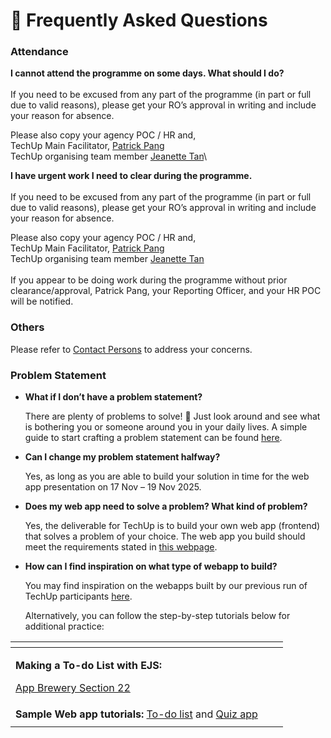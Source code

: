 # 📖 Frequently Asked Questions

### Attendance <a href="#attendance" id="attendance"></a>

**I cannot attend the programme on some days. What should I do?**\
\
If you need to be excused from any part of the programme (in part or full due to valid reasons), please get your RO’s approval in writing and include your reason for absence.

Please also copy your agency POC / HR and,\
TechUp Main Facilitator, [Patrick Pang](mailto:patrick_pang@tech.gov.sg)\
TechUp organising team member [Jeanette Tan](mailto:Jeanette_Tan@tech.gov.sg)\


**I have urgent work I need to clear during the programme.**\
\
If you need to be excused from any part of the programme (in part or full due to valid reasons), please get your RO’s approval in writing and include your reason for absence.

Please also copy your agency POC / HR and,\
TechUp Main Facilitator, [Patrick Pang](mailto:patrick_pang@tech.gov.sg)\
TechUp organising team member [Jeanette Tan](mailto:Jeanette_Tan@tech.gov.sg)\
\
If you appear to be doing work during the programme without prior clearance/approval, Patrick Pang, your Reporting Officer, and your HR POC will be notified.​

### Others <a href="#others" id="others"></a>

Please refer to [Contact Persons](contact-persons.md) to address your concerns.

### Problem Statement <a href="#problem-statement" id="problem-statement"></a>

*   **What if I don’t have a problem statement?**

    There are plenty of problems to solve! 🙂 Just look around and see what is bothering you or someone around you in your daily lives. A simple guide to start crafting a problem statement can be found [here](https://www.build.gov.sg/problem-statement-guide/).
*   **Can I change my problem statement halfway?**

    Yes, as long as you are able to build your solution in time for the web app presentation on 17 Nov – 19 Nov 2025.
*   **Does my web app need to solve a problem? What kind of problem?**

    Yes, the deliverable for TechUp is to build your own web app (frontend) that solves a problem of your choice. The web app you build should meet the requirements stated in [this webpage](../techup-challenge/expected-deliverables.md).
*   **How can I find inspiration on what type of webapp to build?**

    You may find inspiration on the webapps built by our previous run of TechUp participants [here](https://techup.live/).

    Alternatively, you can follow the step-by-step tutorials below for additional practice:

<table data-view="cards"><thead><tr><th></th><th></th><th></th></tr></thead><tbody><tr><td><p><strong>Making a To-do List with EJS:</strong></p><p><a href="https://appbrewery.com/courses/legacy-complete-web-development-course/lectures/46570380">App Brewery Section 22</a></p></td><td></td><td></td></tr><tr><td><strong>Sample Web app tutorials:</strong> <a href="https://www.youtube.com/watch?v=G0jO8kUrg-I&#x26;t=1398s">To-do list</a> and <a href="https://www.youtube.com/watch?v=PBcqGxrr9g8">Quiz app</a></td><td></td><td></td></tr><tr><td></td><td></td><td></td></tr></tbody></table>
